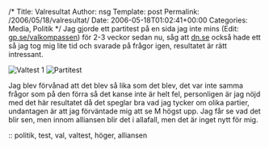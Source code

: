 /*
 Title: Valresultat
 Author: nsg
 Template: post
 Permalink: /2006/05/18/valresultat/
 Date: 2006-05-18T01:02:41+00:00
 Categories: Media, Politik
*/
Jag gjorde ett partitest på en sida jag inte mins (Edit: [gp.se/valkompassen][1]) för 2-3 veckor sedan nu, såg att [dn.se][2] också hade ett så jag tog mig lite tid och svarade på frågor igen, resultatet är rätt intressant.

<img id="image58" src="http://web.enesge.eu/%7Es/wordpress/wp-content/uploads/2006/05/valres.png" alt="Valtest 1" />  
<img id="image59" src="http://web.enesge.eu/%7Es/wordpress/wp-content/uploads/2006/05/parti.jpg" alt="Partitest" />

Jag blev förvånad att det blev så lika som det blev, det var inte samma frågor som på den förra så det kanse inte är helt fel, personligen är jag nöjd med det här resultatet då det speglar bra vad jag tycker om olika partier, undantagen är att jag förväntade mig att se M högst upp. Jag får se vad det blir sen, men innom alliansen blir det i allafall, men det är inget nytt för mig.

:: politik, test, val, valtest, höger, alliansen

<small></small>

 [1]: http://www.gp.se/valkompassen/
 [2]: http://dn.se